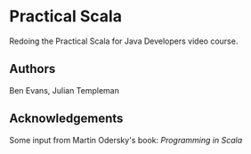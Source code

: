 # Practical Scala

Redoing the Practical Scala for Java Developers video course.

## Authors

Ben Evans, Julian Templeman

## Acknowledgements

Some input from Martin Odersky's book:
*Programming in Scala*